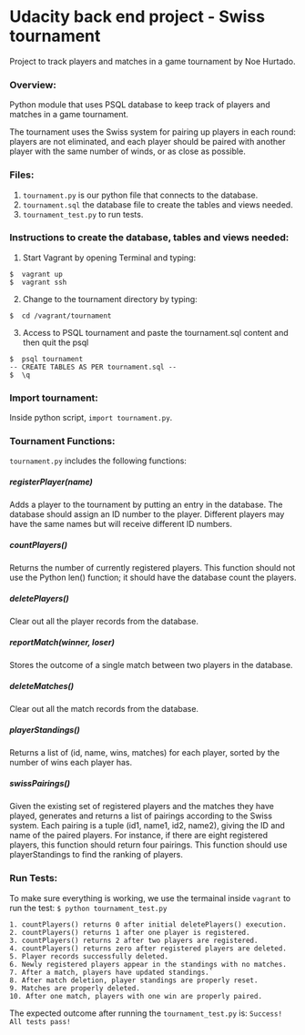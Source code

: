 # Udacity back end project - Swiss tournament

Project to track players and matches in a game tournament by Noe Hurtado. 

### Overview:
Python module that uses PSQL database to keep track of players and matches in a game tournament. 

The tournament uses the Swiss system for pairing up players in each round: players are not eliminated, and each player should be paired with another player with the same number of winds, or as close as possible. 

### Files:
1. `tournament.py` is our python file that connects to the database. 
2. `tournament.sql` the database file to create the tables and views needed. 
3. `tournament_test.py` to run tests. 

### Instructions to create the database, tables and views needed:
1. Start Vagrant by opening Terminal and typing:
``` 
$  vagrant up
$  vagrant ssh
```
2. Change to the tournament directory by typing:
``` 
$  cd /vagrant/tournament
```
3. Access to PSQL tournament and paste the tournament.sql content and then quit the psql 
``` 
$  psql tournament 
-- CREATE TABLES AS PER tournament.sql -- 
$  \q
```

### Import tournament:
Inside python script, `import tournament.py`. 

###  Tournament Functions:
`tournament.py` includes the following functions:

##### registerPlayer(name)<br />
Adds a player to the tournament by putting an entry in the database. The database should assign an ID number to the player. Different players may have the same names but will receive different ID numbers.

##### countPlayers()<br />
Returns the number of currently registered players. This function should not use the Python len() function; it should have the database count the players.

##### deletePlayers()<br />
Clear out all the player records from the database.

##### reportMatch(winner, loser)<br />
Stores the outcome of a single match between two players in the database.

##### deleteMatches()<br />
Clear out all the match records from the database.

##### playerStandings()<br />
Returns a list of (id, name, wins, matches) for each player, sorted by the number of wins each player has.

##### swissPairings()<br />
Given the existing set of registered players and the matches they have played, generates and returns a list of pairings according to the Swiss system. Each pairing is a tuple (id1, name1, id2, name2), giving the ID and name of the paired players. For instance, if there are eight registered players, this function should return four pairings. This function should use playerStandings to find the ranking of players.


### Run Tests:
To make sure everything is working, we use the termainal inside `vagrant` to run the test: `$ python tournament_test.py`

```
1. countPlayers() returns 0 after initial deletePlayers() execution.
2. countPlayers() returns 1 after one player is registered.
3. countPlayers() returns 2 after two players are registered.
4. countPlayers() returns zero after registered players are deleted.
5. Player records successfully deleted.
6. Newly registered players appear in the standings with no matches.
7. After a match, players have updated standings.`
8. After match deletion, player standings are properly reset.
9. Matches are properly deleted.
10. After one match, players with one win are properly paired.
```

The expected outcome after running the `tournament_test.py` is: `Success!  All tests pass!`
